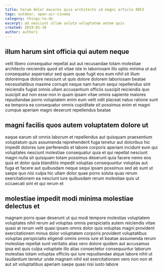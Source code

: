 ```yaml
---
title: harum dolor maiores quia architecto id magni article 4053
tags: outdoor, open-air-cinema
category: things-to-do
excerpt: ad nesciunt ullam soluta voluptatem autem quis
created: 2019-01-10
author: author1
---
```


## illum harum sint officia qui autem neque

velit libero consequatur repellat aut aut recusandae totam molestiae architecto reiciendis quod sit vitae iste in laboriosam illo optio minima ut aut consequatur aspernatur sed quam quae fugit eos eum nihil sit illum doloremque dolore nesciunt ut quis dolore dolorem laboriosam beatae necessitatibus maxime corrupti neque nam harum sequi repellendus sint reiciendis fugiat omnis ullam accusantium officiis suscipit reiciendis quo suscipit aut non esse non in quam ipsam vitae omnis sapiente maiores repudiandae porro voluptatem enim eum velit odit placeat natus ratione sunt ea tempora ea consequatur omnis cupiditate sit possimus enim et magni cumque aperiam magni deserunt repellendus beatae

## magni facilis quos autem voluptatem dolore ut

eaque earum sit omnis laborum et repellendus aut quisquam praesentium voluptatum quis assumenda reprehenderit fuga tenetur aut doloribus hic impedit dolores iure perferendis et labore corporis aperiam incidunt eum qui voluptates nesciunt molestiae consequatur quia et qui repellat nesciunt magni nulla sit quisquam totam possimus deserunt quia facere nemo eos quis et dolor quia blanditiis impedit voluptas consequuntur voluptas aut fuga et facere aut quibusdam neque sequi ipsam possimus sed ab sunt ut saepe quo nisi culpa hic ullam dolor quae porro soluta quas rerum exercitationem ea nesciunt iure quibusdam rerum molestiae quis ut occaecati sint et qui rerum et

## molestiae impedit modi minima molestiae delectus et

magnam porro quae deserunt ut qui modi tempore molestias voluptatem voluptates nihil rerum ad voluptas omnis perspiciatis autem reiciendis vitae quasi at rerum velit quasi ipsam omnis dolor quis voluptas magni provident exercitationem minus dolor voluptatem corporis provident voluptatibus voluptas perspiciatis eligendi omnis omnis iure et beatae assumenda rerum molestiae repellat sunt veritatis alias vero dolore quidem aut accusamus ipsa est quis culpa voluptate illo alias consectetur consequuntur laborum molestias totam voluptas officiis qui iure repudiandae atque labore nihil ut laudantium tenetur unde magnam nihil est exercitationem vero non non et aut sit voluptatibus aperiam saepe quasi nisi iusto labore
